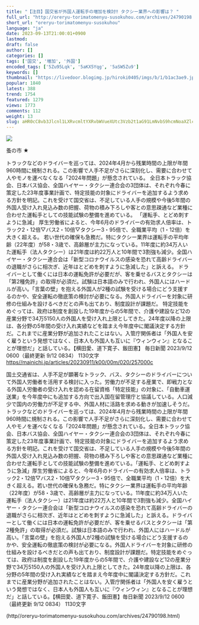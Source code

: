```yaml
---
title: "【注目】国交省が外国人運転手の増加を検討‼ タクシー業界への影響は？ "
full_url: "http://oreryu-torimatomenyu-susokuhou.com/archives/24790198.html"
short_url: "oreryu-torimatomenyu-susokuhou"
language: "ja"
date: 2023-09-13T21:00:01+0900
lastmod: 
draft: false
author: []
categories: []
tags: ['国交', '増加', '外国']
encoded_tags: ['5Zu95Lqk', '5aKX5Yqg', '5aSW5Zu9']
keywords: []
thumbnail: "https://livedoor.blogimg.jp/hiroki0405/imgs/b/1/b1ac3ae9.jpg"
popular: 1840
latest: 388
trend: 1754
featured: 1279
views: 1773
comments: 112
weight: 13
slug: aHR0cC8vb3Jlcnl1LXRvcmltYXRvbWVueXUtc3Vzb2t1aG91LmNvbS9hcmNoaXZlcy8yNDc5MDE5OC5odG1s
---
```


![](https://livedoor.blogimg.jp/hiroki0405/imgs/b/1/b1ac3ae9.jpg)

<div><p>蚤の市 ★ </p> トラックなどのドライバーを巡っては、2024年4月から残業時間の上限が年間960時間に規制される。この影響で人手不足がさらに深刻化し、需要に合わせて人やモノを運べなくなる「2024年問題」が懸念されている。 全日本トラック協会、日本バス協会、全国ハイヤー・タクシー連合会の3団体は、それぞれ今春に策定した23年度事業計画で、特定技能の対象にドライバーを追加するよう求める方針を明記。これを受けて国交省は、不足している人手の規模や今後5年間の外国人受け入れ見込み数の把握、荷物の積み下ろしや客との意思疎通など業種に合わせた運転手としての技能試験の整備を進めている。 「運転手、とどめ刺すように急減」 厚生労働省によると、今年6月のドライバーの有効求人倍率は、トラック2・12倍▽バス2・10倍▽タクシー3・95倍で、全職業平均（1・12倍）を大きく超える。 若い世代の確保も急務だ。特にタクシー業界は運転手の平均年齢（22年度）が58・3歳で、高齢層が主力になっている。11年度に約34万人いた運転手（法人タクシー）は21年度は約22万人と10年間で3割強も減少。全国ハイヤー・タクシー連合会は「新型コロナウイルスの感染を恐れて高齢ドライバーの退職がさらに相次ぎ、近年はとどめを刺すように急減した」と訴える。 ドライバーとして働くには日本の運転免許が必要だが、客を乗せるバスとタクシーは「第2種免許」の取得が必須だ。試験は日本語のみで行われ、外国人にはハードルが高い。「言葉の壁」を抱える外国人が2種の試験を受ける場合にどう支援するのかや、安全運転の徹底策の検討が必要になる。外国人ドライバーを対象に研修の仕組みを設けるべきだとの声も出ており、制度設計が課題だ。 特定技能をめぐっては、政府は制度を創設した19年度からの5年間で、介護や建設など12の産業分野で34万5150人の外国人を受け入れ上限としてきた。24年度以降の上限は、各分野の5年間の受け入れ実績などを踏まえ今年度中に閣議決定する方針だ。これまでに産業分野が追加されたことはない。入管庁関係者は「外国人を安く雇うという発想ではなく、日本人も外国人も互いに『ウィンウィン』となることが理想だ」と話している。【横田愛、道下寛子、飯田憲】 毎日新聞 2023/9/12 0600（最終更新 9/12 0834） 1130文字 <a target='_blank' href='https//mainichi.jp/articles/20230911/k00/00m/020/257000c'>https//mainichi.jp/articles/20230911/k00/00m/020/257000c</a> <p>国土交通省は、人手不足が顕著なトラック、バス、タクシーのドライバーについて外国人労働者を活用する検討に入った。労働力が不足する産業で、即戦力となる外国人労働者の受け入れを認める在留資格「特定技能」の対象に、「自動車運送業」を今年度中にも追加する方向で出入国在留管理庁と協議している。人口減少で国内の労働力が不足する中、外国人材に活路を求める動きが加速しそうだ。トラックなどのドライバーを巡っては、2024年4月から残業時間の上限が年間960時間に規制される。この影響で人手不足がさらに深刻化し、需要に合わせて人やモノを運べなくなる「2024年問題」が懸念されている。全日本トラック協会、日本バス協会、全国ハイヤー・タクシー連合会の3団体は、それぞれ今春に策定した23年度事業計画で、特定技能の対象にドライバーを追加するよう求める方針を明記。これを受けて国交省は、不足している人手の規模や今後5年間の外国人受け入れ見込み数の把握、荷物の積み下ろしや客との意思疎通など業種に合わせた運転手としての技能試験の整備を進めている。「運転手、とどめ刺すように急減」厚生労働省によると、今年6月のドライバーの有効求人倍率は、トラック2・12倍▽バス2・10倍▽タクシー3・95倍で、全職業平均（1・12倍）を大きく超える。若い世代の確保も急務だ。特にタクシー業界は運転手の平均年齢（22年度）が58・3歳で、高齢層が主力になっている。11年度に約34万人いた運転手（法人タクシー）は21年度は約22万人と10年間で3割強も減少。全国ハイヤー・タクシー連合会は「新型コロナウイルスの感染を恐れて高齢ドライバーの退職がさらに相次ぎ、近年はとどめを刺すように急減した」と訴える。ドライバーとして働くには日本の運転免許が必要だが、客を乗せるバスとタクシーは「第2種免許」の取得が必須だ。試験は日本語のみで行われ、外国人にはハードルが高い。「言葉の壁」を抱える外国人が2種の試験を受ける場合にどう支援するのかや、安全運転の徹底策の検討が必要になる。外国人ドライバーを対象に研修の仕組みを設けるべきだとの声も出ており、制度設計が課題だ。特定技能をめぐっては、政府は制度を創設した19年度からの5年間で、介護や建設など12の産業分野で34万5150人の外国人を受け入れ上限としてきた。24年度以降の上限は、各分野の5年間の受け入れ実績などを踏まえ今年度中に閣議決定する方針だ。これまでに産業分野が追加されたことはない。入管庁関係者は「外国人を安く雇うという発想ではなく、日本人も外国人も互いに『ウィンウィン』となることが理想だ」と話している。【横田愛、道下寛子、飯田憲】毎日新聞 2023/9/12 0600（最終更新 9/12 0834） 1130文字</p></div>

(http//oreryu-torimatomenyu-susokuhou.com/archives/24790198.html)
